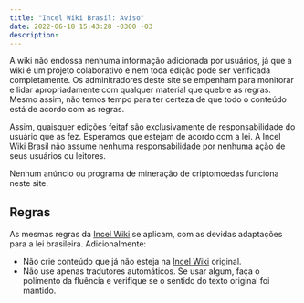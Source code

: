 ```yaml
---
title: "Incel Wiki Brasil: Aviso"
date: 2022-06-18 15:43:28 -0300 -03
description:
---
```

A wiki não endossa nenhuma informação adicionada por usuários, já que a wiki é um projeto colaborativo e nem toda edição pode ser verificada completamente. Os adminitradores deste site se empenham para monitorar e lidar apropriadamente com qualquer material que quebre as regras. Mesmo assim, não temos tempo para ter certeza de que todo o conteúdo está de acordo com as regras.

Assim, quaisquer edições feitaf são exclusivamente de responsabilidade do usuário que as fez. Esperamos que estejam de acordo com a lei. A Incel Wiki Brasil não assume nenhuma responsabilidade por nenhuma ação de seus usuários ou leitores.

Nenhum anúncio ou programa de mineração de criptomoedas funciona neste site.

## Regras
As mesmas regras da [Incel Wiki](https://incels.wiki/w/Main_Page) se aplicam, com as devidas adaptações para a lei brasileira.
Adicionalmente:
* Não crie conteúdo que já não esteja na [Incel Wiki](https://incels.wiki/w/Main_Page) original.
* Não use apenas tradutores automáticos. Se usar algum, faça o polimento da fluência e verifique se o sentido do texto original foi mantido.
